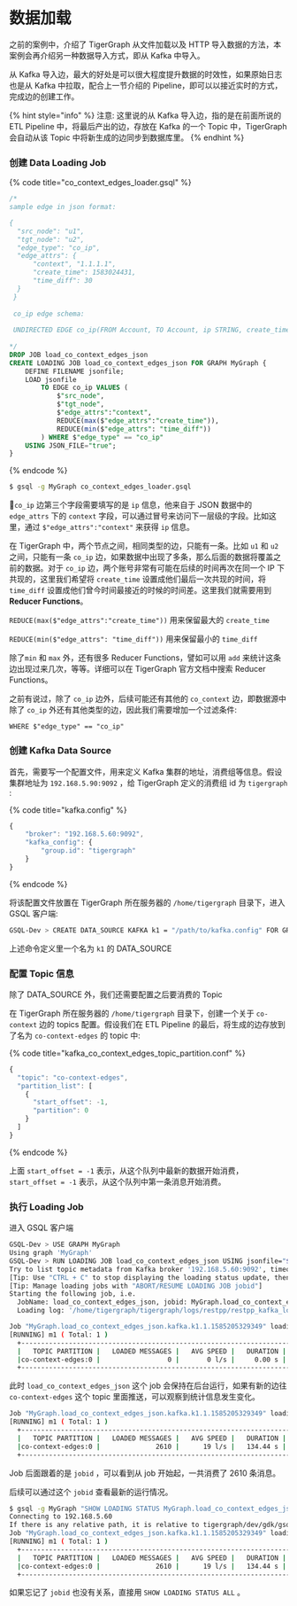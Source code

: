 # 数据加载

之前的案例中，介绍了 TigerGraph 从文件加载以及 HTTP 导入数据的方法，本案例会再介绍另一种数据导入方式，即从 Kafka 中导入。

从 Kafka 导入边，最大的好处是可以很大程度提升数据的时效性，如果原始日志也是从 Kafka 中拉取，配合上一节介绍的 Pipeline，即可以以接近实时的方式，完成边的创建工作。

{% hint style="info" %}
注意: 这里说的从 Kafka 导入边，指的是在前面所说的 ETL Pipeline 中，将最后产出的边，存放在 Kafka 的一个 Topic 中，TigerGraph 会自动从该 Topic 中将新生成的边同步到数据库里。
{% endhint %}

### 创建 Data Loading Job

{% code title="co\_context\_edges\_loader.gsql" %}
```sql
/*
sample edge in json format:

{
  "src_node": "u1", 
  "tgt_node": "u2", 
  "edge_type": "co_ip", 
  "edge_attrs": {
      "context", "1.1.1.1",
      "create_time": 1583024431, 
      "time_diff": 30
  }
 }
 
 co_ip edge schema:
 
 UNDIRECTED EDGE co_ip(FROM Account, TO Account, ip STRING, create_time DATETIME, time_diff INT)
 
*/
DROP JOB load_co_context_edges_json
CREATE LOADING JOB load_co_context_edges_json FOR GRAPH MyGraph {
    DEFINE FILENAME jsonfile;
    LOAD jsonfile
        TO EDGE co_ip VALUES (
            $"src_node", 
            $"tgt_node", 
            $"edge_attrs":"context", 
            REDUCE(max($"edge_attrs":"create_time")),
            REDUCE(min($"edge_attrs": "time_diff"))
        ) WHERE $"edge_type" == "co_ip"
    USING JSON_FILE="true";
}
```
{% endcode %}

```bash
$ gsql -g MyGraph co_context_edges_loader.gsql
```

`co_ip` 边第三个字段需要填写的是 `ip` 信息，他来自于 JSON 数据中的 `edge_attrs` 下的 `context` 字段，可以通过冒号来访问下一层级的字段。比如这里，通过 `$"edge_attrs":"context"` 来获得 `ip` 信息。

在 TigerGraph 中，两个节点之间，相同类型的边，只能有一条。比如 `u1` 和 `u2` 之间，只能有一条 `co_ip` 边，如果数据中出现了多条，那么后面的数据将覆盖之前的数据。对于 `co_ip` 边，两个账号非常有可能在后续的时间再次在同一个 IP 下共现的，这里我们希望将 `create_time` 设置成他们最后一次共现的时间，将 `time_diff` 设置成他们曾今时间最接近的时候的时间差。这里我们就需要用到 **Reducer Functions**。

`REDUCE(max($"edge_attrs":"create_time"))` 用来保留最大的 `create_time`

`REDUCE(min($"edge_attrs": "time_diff"))` 用来保留最小的 `time_diff`

除了`min` 和 `max` 外，还有很多 Reducer Functions，譬如可以用 `add` 来统计这条边出现过来几次，等等。详细可以在 TigerGraph 官方文档中搜索 Reducer Functions。

之前有说过，除了 `co_ip` 边外，后续可能还有其他的 `co_context` 边，即数据源中除了 `co_ip` 外还有其他类型的边，因此我们需要增加一个过滤条件:

 `WHERE $"edge_type" == "co_ip"`

### 创建 Kafka Data Source

首先，需要写一个配置文件，用来定义 Kafka 集群的地址，消费组等信息。假设集群地址为 `192.168.5.90:9092` ，给 TigerGraph 定义的消费组 id 为 `tigergraph` :

{% code title="kafka.config" %}
```javascript
{
    "broker": "192.168.5.60:9092",
    "kafka_config": {
        "group.id": "tigergraph"
    }
}
```
{% endcode %}

将该配置文件放置在 TigerGraph 所在服务器的 `/home/tigergraph` 目录下，进入 GSQL 客户端:

```bash
GSQL-Dev > CREATE DATA_SOURCE KAFKA k1 = "/path/to/kafka.config" FOR GRAPH MyGraph
```

上述命令定义里一个名为 `k1` 的 DATA\_SOURCE

### 配置 Topic 信息

除了 DATA\_SOURCE 外，我们还需要配置之后要消费的 Topic

在 TigerGraph 所在服务器的 `/home/tigergraph` 目录下，创建一个关于 `co-context` 边的 topics 配置。假设我们在 ETL Pipeline 的最后，将生成的边存放到了名为 `co-context-edges` 的 topic 中:

{% code title="kafka\_co\_context\_edges\_topic\_partition.conf" %}
```javascript
{
  "topic": "co-context-edges",
  "partition_list": [
    {
      "start_offset": -1,
      "partition": 0
    }
  ]
}
```
{% endcode %}

上面 `start_offset = -1` 表示，从这个队列中最新的数据开始消费，`start_offset = -1` 表示，从这个队列中第一条消息开始消费。

### 执行 Loading Job

进入 GSQL 客户端

```bash
GSQL-Dev > USE GRAPH MyGraph
Using graph 'MyGraph'
GSQL-Dev > RUN LOADING JOB load_co_context_edges_json USING jsonfile="$k1:/home/tigergraph/kafka_co_context_edges_topic_partition.conf"
Try to list topic metadata from Kafka broker '192.168.5.60:9092', timeout: 3 sec ...
[Tip: Use "CTRL + C" to stop displaying the loading status update, then use "SHOW LOADING STATUS jobid" to track the loading progress again]
[Tip: Manage loading jobs with "ABORT/RESUME LOADING JOB jobid"]
Starting the following job, i.e.
  JobName: load_co_context_edges_json, jobid: MyGraph.load_co_context_edges_json.kafka.k1.1.1585205329349
  Loading log: '/home/tigergraph/tigergraph/logs/restpp/restpp_kafka_loader_logs/MyGraph/MyGraph.load_co_context_edges_json.kafka.k1.1.1585205329349.log'

Job "MyGraph.load_co_context_edges_json.kafka.k1.1.1585205329349" loading status
[RUNNING] m1 ( Total: 1 )
  +---------------------------------------------------------------------------------+
  |   TOPIC PARTITION |   LOADED MESSAGES |   AVG SPEED |   DURATION |   LOADED SIZE|
  |co-context-edges:0 |                 0 |       0 l/s |     0.00 s |       0.00 KB|
  +---------------------------------------------------------------------------------+
```

此时 `load_co_context_edges_json` 这个 job 会保持在后台运行，如果有新的边往`co-context-edges` 这个 topic 里面推送，可以观察到统计信息发生变化。

```bash
Job "MyGraph.load_co_context_edges_json.kafka.k1.1.1585205329349" loading status
[RUNNING] m1 ( Total: 1 )
  +---------------------------------------------------------------------------------+
  |   TOPIC PARTITION |   LOADED MESSAGES |   AVG SPEED |   DURATION |   LOADED SIZE|
  |co-context-edges:0 |              2610 |      19 l/s |   134.44 s |      52.63 KB|
  +---------------------------------------------------------------------------------+
```

Job 后面跟着的是 `jobid` ，可以看到从 job 开始起，一共消费了 2610 条消息。

后续可以通过这个 `jobid` 查看最新的运行情况。

```bash
$ gsql -g MyGraph "SHOW LOADING STATUS MyGraph.load_co_context_edges_json.kafka.k1.1.1585205329349"
Connecting to 192.168.5.60
If there is any relative path, it is relative to tigergraph/dev/gdk/gsql
Job "MyGraph.load_co_context_edges_json.kafka.k1.1.1585205329349" loading status
[RUNNING] m1 ( Total: 1 )
  +---------------------------------------------------------------------------------+
  |   TOPIC PARTITION |   LOADED MESSAGES |   AVG SPEED |   DURATION |   LOADED SIZE|
  |co-context-edges:0 |              2610 |      19 l/s |   134.44 s |      52.63 KB|
  +---------------------------------------------------------------------------------+
```

如果忘记了 `jobid` 也没有关系，直接用 `SHOW LOADING STATUS ALL` 。

